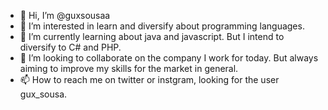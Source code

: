 - 👋 Hi, I’m @guxsousaa
- 👀 I’m interested in learn and diversify about programming languages.
- 🌱 I’m currently learning about java and javascript. But I intend to diversify to C# and PHP.
- 💞️ I’m looking to collaborate on the company I work for today. But always aiming to improve my skills for the market in general.
- 📫 How to reach me on twitter or instgram, looking for the user gux_sousa.

<!---
guxsousaa/guxsousaa is a ✨ special ✨ repository because its `README.md` (this file) appears on your GitHub profile.
You can click the Preview link to take a look at your changes.
--->
